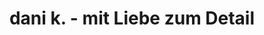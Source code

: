 ---
title: "dani k. - mit Liebe zum Detail"
url: /euskirchen/dani-k-mit-liebe-zum-detail/
shop: Babysachen
---